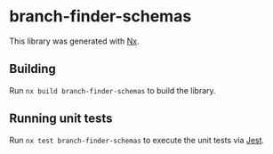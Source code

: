 # branch-finder-schemas

This library was generated with [Nx](https://nx.dev).

## Building

Run `nx build branch-finder-schemas` to build the library.

## Running unit tests

Run `nx test branch-finder-schemas` to execute the unit tests via [Jest](https://jestjs.io).
